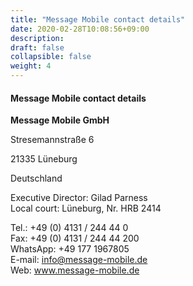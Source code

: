 ```yaml
---
title: "Message Mobile contact details"
date: 2020-02-28T10:08:56+09:00
description: 
draft: false
collapsible: false
weight: 4
---
```


#### Message Mobile contact details

**Message Mobile GmbH**

Stresemannstraße 6

21335 Lüneburg

Deutschland

Executive Director: Gilad Parness  
Local court: Lüneburg, Nr. HRB 2414

Tel.: +49 (0) 4131 / 244 44 0  
Fax: +49 (0) 4131 / 244 44 200  
WhatsApp: +49 177 1967805  
E-mail: info@message-mobile.de  
Web: www.message-mobile.de